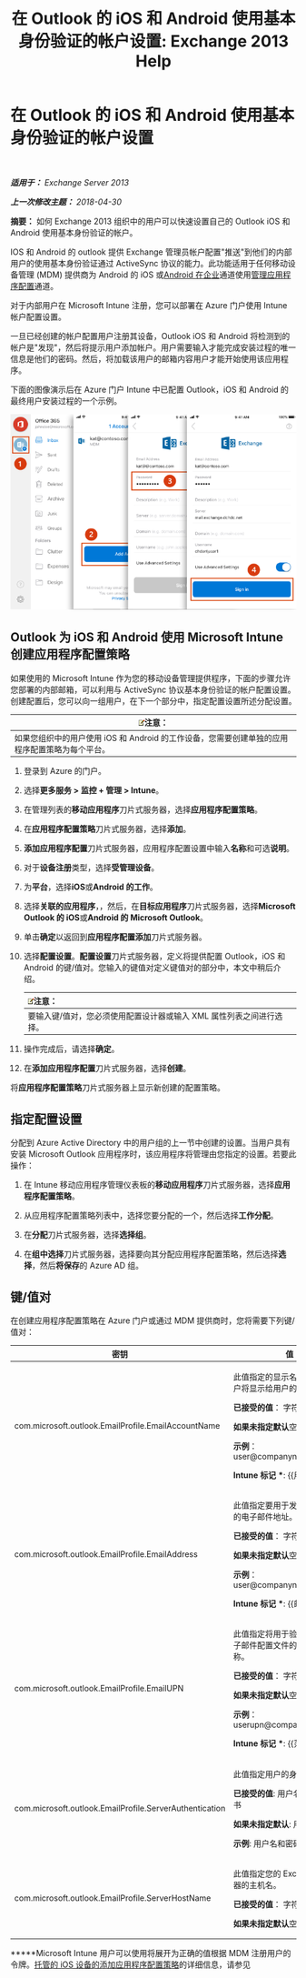 ﻿---
title: '在 Outlook 的 iOS 和 Android 使用基本身份验证的帐户设置: Exchange 2013 Help'
TOCTitle: 在 Outlook 的 iOS 和 Android 使用基本身份验证的帐户设置
ms:assetid: 013dbe8c-30de-4c9c-baa9-75081b9229e8
ms:mtpsurl: https://technet.microsoft.com/zh-cn/library/Mt829322(v=EXCHG.150)
ms:contentKeyID: 74518382
ms.date: 05/21/2018
mtps_version: v=EXCHG.150
ms.translationtype: MT
---

# 在 Outlook 的 iOS 和 Android 使用基本身份验证的帐户设置

 

_**适用于：** Exchange Server 2013_

_**上一次修改主题：** 2018-04-30_

**摘要：**  如何 Exchange 2013 组织中的用户可以快速设置自己的 Outlook iOS 和 Android 使用基本身份验证的帐户。

IOS 和 Android 的 outlook 提供 Exchange 管理员帐户配置"推送"到他们的内部用户的使用基本身份验证通过 ActiveSync 协议的能力。此功能适用于任何移动设备管理 (MDM) 提供商为 Android 的 iOS 或[Android 在企业](https://developer.android.com/samples/apprestrictions/index.html)通道使用[管理应用程序配置](https://developer.apple.com/library/content/samplecode/sc2279/introduction/intro.html)通道。

对于内部用户在 Microsoft Intune 注册，您可以部署在 Azure 门户使用 Intune 帐户配置设置。

一旦已经创建的帐户配置用户注册其设备，Outlook iOS 和 Android 将检测到的帐户是"发现"，然后将提示用户添加帐户。用户需要输入才能完成安装过程的唯一信息是他们的密码。然后，将加载该用户的邮箱内容用户才能开始使用该应用程序。

下面的图像演示后在 Azure 门户 Intune 中已配置 Outlook，iOS 和 Android 的最终用户安装过程的一个示例。

![Outlook for iOS 和 Outlook for Android 本地帐户设置](images/Mt829322.04bd56f2-5c45-4268-8762-436994acd656(EXCHG.150).png "Outlook for iOS 和 Outlook for Android 本地帐户设置")

## Outlook 为 iOS 和 Android 使用 Microsoft Intune 创建应用程序配置策略

如果使用的 Microsoft Intune 作为您的移动设备管理提供程序，下面的步骤允许您部署的内部邮箱，可以利用与 ActiveSync 协议基本身份验证的帐户配置设置。创建配置后，您可以向一组用户，在下一个部分中，指定配置设置所述分配设置。

<table>
<thead>
<tr class="header">
<th><img src="images/Bb124558.note(EXCHG.150).gif" title="注意" alt="注意" />注意：</th>
</tr>
</thead>
<tbody>
<tr class="odd">
<td>如果您组织中的用户使用 iOS 和 Android 的工作设备，您需要创建单独的应用程序配置策略为每个平台。</td>
</tr>
</tbody>
</table>


1.  登录到 Azure 的门户。

2.  选择**更多服务 \> 监控 + 管理 \> Intune**。

3.  在管理列表的**移动应用程序**刀片式服务器，选择**应用程序配置策略**。

4.  在**应用程序配置策略**刀片式服务器，选择**添加**。

5.  **添加应用程序配置**刀片式服务器，应用程序配置设置中输入**名称**和可选**说明**。

6.  对于**设备注册**类型，选择**受管理设备**。

7.  为**平台**，选择**iOS**或**Android 的工作**。

8.  选择**关联的应用程序**，，然后，在**目标应用程序**刀片式服务器，选择**Microsoft Outlook 的 iOS**或**Android 的 Microsoft Outlook**。

9.  单击**确定**以返回到**应用程序配置添加**刀片式服务器。

10. 选择**配置设置**。**配置设置**刀片式服务器，定义将提供配置 Outlook，iOS 和 Android 的键/值对。您输入的键值对定义键值对的部分中，本文中稍后介绍。
    
    <table>
    <thead>
    <tr class="header">
    <th><img src="images/Bb124558.note(EXCHG.150).gif" title="注意" alt="注意" />注意：</th>
    </tr>
    </thead>
    <tbody>
    <tr class="odd">
    <td>要输入键/值对，您必须使用配置设计器或输入 XML 属性列表之间进行选择。</td>
    </tr>
    </tbody>
    </table>


11. 操作完成后，请选择**确定**。

12. 在**添加应用程序配置**刀片式服务器，选择**创建**。

将**应用程序配置策略**刀片式服务器上显示新创建的配置策略。

## 指定配置设置

分配到 Azure Active Directory 中的用户组的上一节中创建的设置。当用户具有安装 Microsoft Outlook 应用程序时，该应用程序将管理由您指定的设置。若要此操作：

1.  在 Intune 移动应用程序管理仪表板的**移动应用程序**刀片式服务器，选择**应用程序配置策略**。

2.  从应用程序配置策略列表中，选择您要分配的一个，然后选择**工作分配**。

3.  在**分配**刀片式服务器，选择**选择组**。

4.  在**组中选择**刀片式服务器，选择要向其分配应用程序配置策略，然后选择**选择**，然后**将保存**的 Azure AD 组。

## 键/值对

在创建应用程序配置策略在 Azure 门户或通过 MDM 提供商时，您将需要下列键/值对：


<table>
<colgroup>
<col style="width: 50%" />
<col style="width: 50%" />
</colgroup>
<thead>
<tr class="header">
<th>密钥</th>
<th>值</th>
</tr>
</thead>
<tbody>
<tr class="odd">
<td><p>com.microsoft.outlook.EmailProfile.EmailAccountName</p></td>
<td><p>此值指定的显示名称电子邮件帐户将显示给用户的设备上。</p>
<p><strong>已接受的值</strong>： 字符串</p>
<p><strong>如果未指定默认</strong>空白： &lt; &gt;</p>
<p><strong>示例</strong>： user@companyname.com</p>
<p><strong>Intune 标记 *</strong>: {{用户名}}</p></td>
</tr>
<tr class="even">
<td><p>com.microsoft.outlook.EmailProfile.EmailAddress</p></td>
<td><p>此值指定要用于发送和接收邮件的电子邮件地址。</p>
<p><strong>已接受的值</strong>： 字符串</p>
<p><strong>如果未指定默认</strong>空白： &lt; &gt;</p>
<p><strong>示例</strong>： user@companyname.com</p>
<p><strong>Intune 标记 *</strong>: {{邮件}}</p></td>
</tr>
<tr class="odd">
<td><p>com.microsoft.outlook.EmailProfile.EmailUPN</p></td>
<td><p>此值指定将用于验证的帐户的电子邮件配置文件的用户主体名称。</p>
<p><strong>已接受的值</strong>： 字符串</p>
<p><strong>如果未指定默认</strong>空白： &lt; &gt;</p>
<p><strong>示例</strong>： userupn@companyname.com</p>
<p><strong>Intune 标记 *</strong>: {{范围内}}</p></td>
</tr>
<tr class="even">
<td><p>com.microsoft.outlook.EmailProfile.ServerAuthentication</p></td>
<td><p>此值指定用户的身份验证方法。</p>
<p><strong>已接受的值</strong>: 用户名和密码。证书</p>
<p><strong>如果未指定默认</strong>: 用户名和密码</p>
<p><strong>示例</strong>: 用户名和密码</p></td>
</tr>
<tr class="odd">
<td><p>com.microsoft.outlook.EmailProfile.ServerHostName</p></td>
<td><p>此值指定您的 Exchange 服务器的主机名。</p>
<p><strong>已接受的值</strong>： 字符串</p>
<p><strong>如果未指定默认</strong>空白： &lt; &gt;</p></td>
</tr>
</tbody>
</table>


**\***Microsoft Intune 用户可以使用将展开为正确的值根据 MDM 注册用户的令牌。[托管的 iOS 设备的添加应用程序配置策略](https://docs.microsoft.com/en-us/intune/app-configuration-policies-use-ios)的详细信息，请参见

